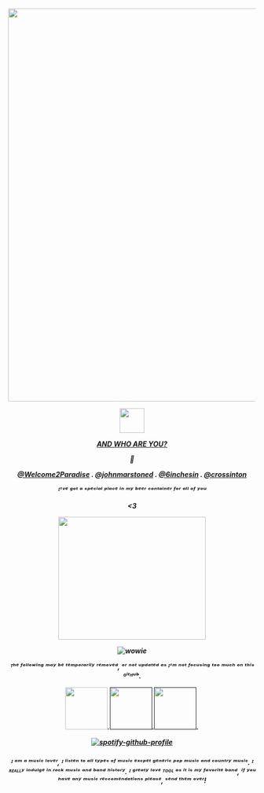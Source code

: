 <h5 align="center">

<p align="center">
  <img width="8000000" height="800" src="https://txt.1001fonts.net/img/txt/b3RmLjg4LmUwZTJkYS5TU0JuWlhRZ2RHOGdaRzhnZEdocGN5QmhaMkZwYml3Z1lXNWtJR0ZuWVdsdUxDQmhaMkZwYmk0Z1FXNWtJSGx2ZFNkc2JDQmpiMjFsSUdKaFkyc3NJR0Z1WkNCcEoyeHNJR0psSUhkaGFYUnBibWN1LjA/eleanora.regular.webp">
</p>

<p align="center">
  <img width="50" height="50" src="https://files.catbox.moe/yy0m9q.png">
</p>

[<ins> AND WHO ARE YOU? </ins>](https://github.com/cheesewezz)

🐴

[@Welcome2Paradise](https://github.com/Welcome2Paradise) . [@johnmarstoned](https://github.com/johnmarstoned) . [@6inchesin](https://github.com/6InchesIn) . [@crossinton](https://github.com/crossinton)

ᴵ'ᵛᵉ ᵍᵒᵗ ᵃ ˢᵖᵉᶜⁱᵃˡ ᵖˡᵃᶜᵉ ⁱⁿ ᵐʸ ᵇᵉᵉʳ ᶜᵒⁿᵗᵃⁱⁿᵉʳ ᶠᵒʳ ᵃˡˡ ᵒᶠ ʸᵒᵘ 

<3

<p align="center">
  <img width="300" height="250" src="https://files.catbox.moe/4i8h0j.png">
</p> 

![wowie](https://komarev.com/ghpvc/?username=cruelseabass&color=yellow)

ᵀʰᵉ ᶠᵒˡˡᵒʷⁱⁿᵍ ᵐᵃʸ ᵇᵉ ᵗᵉᵐᵖᵒʳᵃʳⁱˡʸ ʳᵉᵐᵒᵛᵉᵈ, ᵒʳ ⁿᵒᵗ ᵘᵖᵈᵃᵗᵉᵈ ᵃˢ ᴵ'ᵐ ⁿᵒᵗ ᶠᵒᶜᵘˢⁱⁿᵍ ᵗᵒᵒ ᵐᵘᶜʰ ᵒⁿ ᵗʰⁱˢ ᴳⁱᵗᴴᵘᵇ.

<p style="text-align:center"><a href="https://seabassion.carrd.co/"><img height="86" width="86" src="https://files.catbox.moe/mif0qz.png" /></a>.<a href=""><img height="86" width="86" src="https://files.catbox.moe/q1rjd1.png" /></a>.<a href=""><img height="86" width="86" src="https://files.catbox.moe/tkpebs.png"/></a>.<a

 </h5>
  
  [![spotify-github-profile](https://spotify-github-profile.kittinanx.com/api/view?uid=314lk5plcho6tynqye2qelu5zs5m&cover_image=true&theme=novatorem&show_offline=true&background_color=121212&interchange=true&bar_color=f5f5f5&bar_color_cover=false)](https://spotify-github-profile.kittinanx.com/api/view?uid=314lk5plcho6tynqye2qelu5zs5m&redirect=true)

  <h5 align="center">

*ᴵ ᵃᵐ ᵃ ᵐᵘˢⁱᶜ ˡᵒᵛᵉʳ, ᴵ ˡⁱˢᵗᵉⁿ ᵗᵒ ᵃˡˡ ᵗʸᵖᵉˢ ᵒᶠ ᵐᵘˢⁱᶜ ᵉˣᶜᵖᵉᵗ ᵍᵉⁿᵉʳⁱᶜ ᵖᵒᵖ ᵐᵘˢⁱᶜ ᵃⁿᵈ ᶜᵒᵘⁿᵗʳʸ ᵐᵘˢⁱᶜ. ᴵ ᴿᴱᴬᴸᴸʸ ⁱⁿᵈᵘˡᵍᵉ ⁱⁿ ʳᵒᶜᵏ ᵐᵘˢⁱᶜ ᵃⁿᵈ ᵇᵃⁿᵈ ʰⁱˢᵗᵒʳʸ. ᴵ ᵍʳᵉᵃᵗʸ ˡᵒᵛᵉ ᵀᴼᴼᴸ ᵃˢ ⁱᵗ ⁱˢ ᵐʸ ᶠᵃᵛᵒʳⁱᵗᵉ ᵇᵃⁿᵈ, ⁱᶠ ʸᵒᵘ ʰᵃᵛᵉ ᵃⁿʸ ᵐᵘˢⁱᶜ ʳᵉᶜᶜᵒᵐᵉⁿᵈᵃᵗⁱᵒⁿˢ ᵖˡᵉᵃˢᵉ, ˢᵉⁿᵈ ᵗʰᵉᵐ ᵒᵛᵉʳ!*



